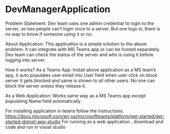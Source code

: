 # DevManagerApplication

Problem Statement: 
Dev team uses one admin credential to login to the server, so two people can’t login once to a server. But one logs in, there is no way to know if someone using it or no. 

About Application:
This application is a simple solution to the above problem. It can integrate with MS Teams app or can be hosted separately. Dev team can check the status of the server and who is using it before logging into server.

How it works? 
As a Teams App:
Install above application as a MS team’s app, it auto populates user email into User field when user click on block server it gets blocked and same is shown to all other users. No one can block the server unless they release it.

As a Web Application:
Works same way as a MS Teams app except populating Name field automatically.

For installing application in teams follow the instructions.
https://docs.microsoft.com/en-us/microsoftteams/platform/get-started/get-started-dotnet-app-studio
For running as a web application , download and code and run in visual studio
